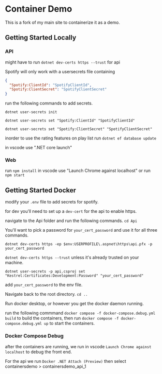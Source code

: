 # Container Demo
This is a fork of my main site to containerize it as a demo. 


## Getting Started Locally

### API
might have to run `dotnet dev-certs https --trust` for api

Spotify will only work with a usersecrets file containing 

```json
{
  "Spotify:ClientId": "SpotifyClientId",
  "Spotify:ClientSecret": "SpotifyClientSecret"
}
```

run the following commands to add secrets.

`dotnet user-secrets init`

`dotnet user-secrets set "Spotify:ClientId" "SpotifyClientId"`

`dotnet user-secrets set "Spotify:ClientSecret" "SpotifyClientSecret"`

inorder to use the rating features on play list run `dotnet ef database update`

in vscode use ".NET core launch"


### Web
run `npm install`
in vscode use "Launch Chrome against localhost" or run `npm start` 





## Getting Started Docker

modify your `.env` file to add secrets for spotify.

for dev you'll need to set up a `dev-cert` for the api to enable https.

navigate to the Api folder and run the following commands. `cd Api` 

You'll want to pick a password for `your_cert_password` and use it for all three commands.

`dotnet dev-certs https -ep $env:USERPROFILE\.aspnet\https\api.pfx -p your_cert_password`

`dotnet dev-certs https --trust` unless it's already trusted on your machine.

`dotnet user-secrets -p api.csproj set "Kestrel:Certificates:Development:Password" "your_cert_password"`

add `your_cert_password` to the env file. 

Navigate back to the root directory. `cd ..`

Run docker desktop, or however you get the docker daemon running. 

run the following commmand `docker compose -f docker-compose.debug.yml build` to build the containers, then run `docker compose -f docker-compose.debug.yml up` to start the containers.

### Docker Compose Debug
after the containers are running, we run in vscode `Launch Chrome against localhost` to debug the front end.  

For the api we run `Docker .NET Attach (Preview)` then select containersdemo > containersdemo_api_1